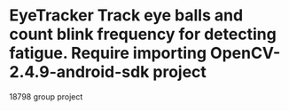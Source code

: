 EyeTracker
Track eye balls and count blink frequency for detecting fatigue. Require importing OpenCV-2.4.9-android-sdk project
==========
18798 group project
